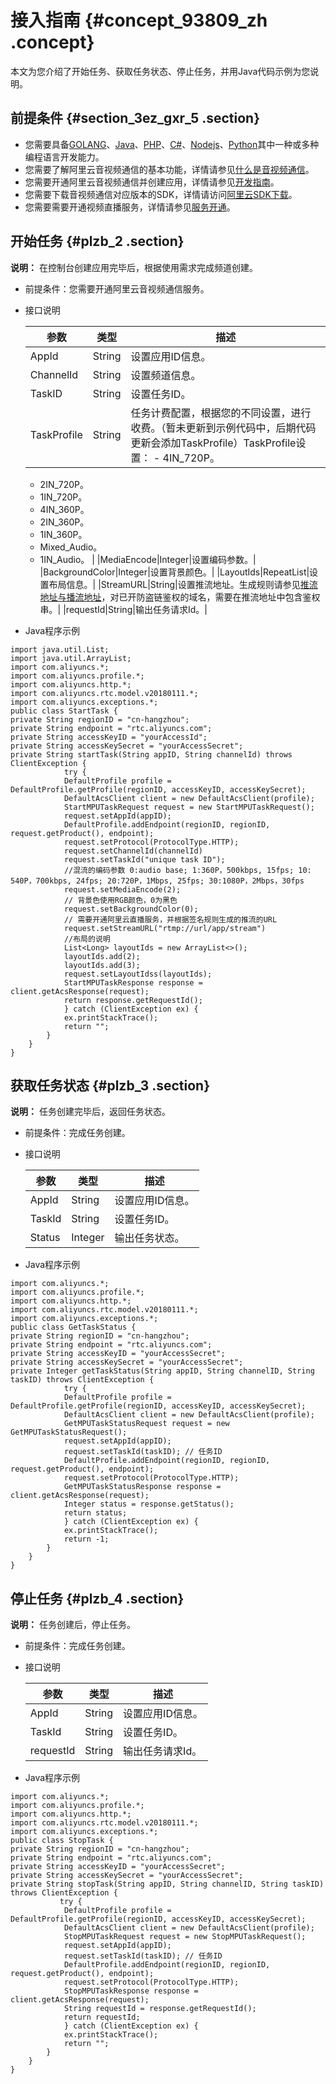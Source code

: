 # 接入指南 {#concept_93809_zh .concept}

本文为您介绍了开始任务、获取任务状态、停止任务，并用Java代码示例为您说明。

## 前提条件 {#section_3ez_gxr_5 .section}

-   您需要具备[GOLANG](https://develop.aliyun.com/tools/sdk#/go)、[Java](https://develop.aliyun.com/tools/sdk#/java)、[PHP](https://develop.aliyun.com/tools/sdk#/php)、[C\#](https://develop.aliyun.com/tools/sdk#/dotnet)、[Nodejs](https://github.com/aliyun/aliyun-openapi-nodejs-sdk)、[Python](https://develop.aliyun.com/tools/sdk#/python)其中一种或多种编程语言开发能力。
-   您需要了解阿里云音视频通信的基本功能，详情请参见[什么是音视频通信](https://helpcdn.aliyun.com/document_detail/69329.html)。
-   您需要开通阿里云音视频通信并创建应用，详情请参见[开发指南](https://helpcdn.aliyun.com/document_detail/74889.html)。
-   您需要下载音视频通信对应版本的SDK，详情请访问[阿里云SDK下载](https://develop.aliyun.com/tools/sdk)。
-   您需要需要开通视频直播服务，详情请参见[服务开通]()。

## 开始任务 {#plzb_2 .section}

**说明：** 在控制台创建应用完毕后，根据使用需求完成频道创建。

-   前提条件：您需要开通阿里云音视频通信服务。

-   接口说明

    |参数|类型|描述|
    |--|--|--|
    |AppId|String|设置应用ID信息。|
    |ChannelId|String|设置频道信息。|
    |TaskID|String|设置任务ID。|
    |TaskProfile|String|任务计费配置，根据您的不同设置，进行收费。（暂未更新到示例代码中，后期代码更新会添加TaskProfile）TaskProfile设置：     -   4IN\_720P。
    -   2IN\_720P。
    -   1IN\_720P。
    -   4IN\_360P。
    -   2IN\_360P。
    -   1IN\_360P。
    -   Mixed\_Audio。
    -   1IN\_Audio。
 |
    |MediaEncode|Integer|设置编码参数。|
    |BackgroundColor|Integer|设置背景颜色。|
    |LayoutIds|RepeatList|设置布局信息。|
    |StreamURL|String|设置推流地址。生成规则请参见[推流地址与播流地址](https://helpcdn.aliyun.com/document_detail/87396.html)，对已开防盗链鉴权的域名，需要在推流地址中包含鉴权串。|
    |requestId|String|输出任务请求Id。|

-   Java程序示例

``` {#codeblock_cmg_78m_j4p .language-java}
import java.util.List;
import java.util.ArrayList;
import com.aliyuncs.*;
import com.aliyuncs.profile.*;
import com.aliyuncs.http.*;
import com.aliyuncs.rtc.model.v20180111.*;
import com.aliyuncs.exceptions.*;
public class StartTask {
private String regionID = "cn-hangzhou";
private String endpoint = "rtc.aliyuncs.com";
private String accessKeyID = "yourAccessId";
private String accessKeySecret = "yourAccessSecret";
private String startTask(String appID, String channelId) throws ClientException {
            try {
            DefaultProfile profile = DefaultProfile.getProfile(regionID, accessKeyID, accessKeySecret);
            DefaultAcsClient client = new DefaultAcsClient(profile);
            StartMPUTaskRequest request = new StartMPUTaskRequest();
            request.setAppId(appID);
            DefaultProfile.addEndpoint(regionID, regionID, request.getProduct(), endpoint);
            request.setProtocol(ProtocolType.HTTP);
            request.setChannelId(channelId)
            request.setTaskId("unique task ID");
            //混流的编码参数 0:audio base; 1:360P，500kbps, 15fps; 10: 540P，700kbps, 24fps; 20:720P，1Mbps, 25fps; 30:1080P，2Mbps，30fps
            request.setMediaEncode(2);
            // 背景色使用RGB颜色，0为黑色
            request.setBackgroundColor(0);
            // 需要开通阿里云直播服务，并根据签名规则生成的推流的URL
            request.setStreamURL("rtmp://url/app/stream")
            //布局的说明
            List<Long> layoutIds = new ArrayList<>();
            layoutIds.add(2);
            layoutIds.add(3);
            request.setLayoutIdss(layoutIds);
            StartMPUTaskResponse response = client.getAcsResponse(request);
            return response.getRequestId();
            } catch (ClientException ex) {
            ex.printStackTrace();
            return "";
        }
    }
}        
```

## 获取任务状态 {#plzb_3 .section}

**说明：** 任务创建完毕后，返回任务状态。

-   前提条件：完成任务创建。

-   接口说明

    |参数|类型|描述|
    |--|--|--|
    |AppId|String|设置应用ID信息。|
    |TaskId|String|设置任务ID。|
    |Status|Integer|输出任务状态。|

-   Java程序示例

``` {#codeblock_pd5_9xw_4ro .language-java}
import com.aliyuncs.*;
import com.aliyuncs.profile.*;
import com.aliyuncs.http.*;
import com.aliyuncs.rtc.model.v20180111.*;
import com.aliyuncs.exceptions.*;
public class GetTaskStatus {
private String regionID = "cn-hangzhou";
private String endpoint = "rtc.aliyuncs.com";
private String accessKeyID = "yourAccessSecret";
private String accessKeySecret = "yourAccessSecret";
private Integer getTaskStatus(String appID, String channelID, String taskID) throws ClientException {
            try {
            DefaultProfile profile = DefaultProfile.getProfile(regionID, accessKeyID, accessKeySecret);
            DefaultAcsClient client = new DefaultAcsClient(profile);
            GetMPUTaskStatusRequest request = new GetMPUTaskStatusRequest();
            request.setAppId(appID);
            request.setTaskId(taskID); // 任务ID           
            DefaultProfile.addEndpoint(regionID, regionID, request.getProduct(), endpoint);
            request.setProtocol(ProtocolType.HTTP);
            GetMPUTaskStatusResponse response = client.getAcsResponse(request);
            Integer status = response.getStatus();
            return status;
            } catch (ClientException ex) {
            ex.printStackTrace();
            return -1;
        }
    }
}     
```

## 停止任务 {#plzb_4 .section}

**说明：** 任务创建后，停止任务。

-   前提条件：完成任务创建。

-   接口说明

    |参数|类型|描述|
    |--|--|--|
    |AppId|String|设置应用ID信息。|
    |TaskId|String|设置任务ID。|
    |requestId|String|输出任务请求Id。|

-   Java程序示例

``` {#codeblock_vkf_k0t_zk4 .language-java}
import com.aliyuncs.*;
import com.aliyuncs.profile.*;
import com.aliyuncs.http.*;
import com.aliyuncs.rtc.model.v20180111.*;
import com.aliyuncs.exceptions.*;
public class StopTask {
private String regionID = "cn-hangzhou";
private String endpoint = "rtc.aliyuncs.com";
private String accessKeyID = "yourAccessSecret";
private String accessKeySecret = "yourAccessSecret";
private String stopTask(String appID, String channelID, String taskID) throws ClientException {
           try {
            DefaultProfile profile = DefaultProfile.getProfile(regionID, accessKeyID, accessKeySecret);
            DefaultAcsClient client = new DefaultAcsClient(profile);
            StopMPUTaskRequest request = new StopMPUTaskRequest();
            request.setAppId(appID);
            request.setTaskId(taskID); // 任务ID
            DefaultProfile.addEndpoint(regionID, regionID, request.getProduct(), endpoint);            
            request.setProtocol(ProtocolType.HTTP);
            StopMPUTaskResponse response = client.getAcsResponse(request);
            String requestId = response.getRequestId();
            return requestId;
            } catch (ClientException ex) {
            ex.printStackTrace();
            return "";
        }
    }
}   
```

